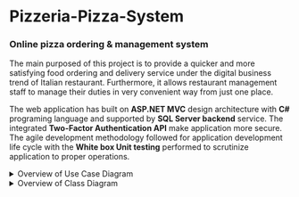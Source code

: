 # Pizzeria-Pizza-System
### Online pizza ordering & management system

The main purposed of this project is to provide a quicker and more satisfying food ordering and delivery service under the digital business trend of Italian restaurant. Furthermore, it allows restaurant management staff to manage their duties in very convenient way from just one place.

The web application has built on **ASP.NET MVC** design architecture with **C#** programing language and supported by **SQL Server backend** service. The integrated **Two-Factor Authentication API** make application more secure. The agile development methodology followed for application development life cycle with the **White box Unit testing** performed to scrutinize application to proper operations. 

<details>
<summary>Overview of Use Case Diagram</summary>
<a href=https://github.com/Nisarg2612/Pizzeria-Pizza-System/blob/main/Design%20Documnets/pizza%20Use-Case%20Diagram%20.pdf> Use Case Diagram</a>
</details>

<details>
<summary>Overview of Class Diagram</summary>
<a href=https://github.com/Nisarg2612/Pizzeria-Pizza-System/blob/main/Design%20Documnets/ClassDiagram.pdf> Class Diagram</a>
</details>
